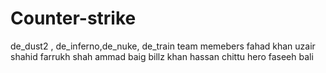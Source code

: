 # Counter-strike
de_dust2 , de_inferno,de_nuke, de_train
team memebers
fahad khan
uzair shahid
farrukh shah
ammad baig
billz khan
hassan chittu
hero 
faseeh bali
